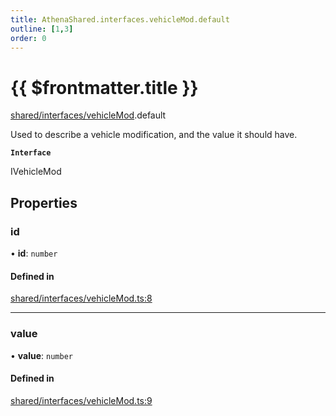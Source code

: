 ```yaml
---
title: AthenaShared.interfaces.vehicleMod.default
outline: [1,3]
order: 0
---
```


# {{ $frontmatter.title }}


[shared/interfaces/vehicleMod](../modules/shared_interfaces_vehicleMod.md).default

Used to describe a vehicle modification, and the value it should have.

**`Interface`**

IVehicleMod

## Properties

### id

• **id**: `number`

#### Defined in

[shared/interfaces/vehicleMod.ts:8](https://github.com/Stuyk/altv-athena/blob/84a2fd9/src/core/shared/interfaces/vehicleMod.ts#L8)

___

### value

• **value**: `number`

#### Defined in

[shared/interfaces/vehicleMod.ts:9](https://github.com/Stuyk/altv-athena/blob/84a2fd9/src/core/shared/interfaces/vehicleMod.ts#L9)
